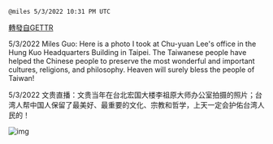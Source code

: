 
`@miles 5/3/2022 10:31 PM UTC`

[轉發自GETTR](https://gettr.com/post/p187y3xeddc)

5/3/2022 Miles Guo: Here is a photo I took at Chu-yuan Lee's office in the Hung Kuo Headquarters Building in Taipei. The Taiwanese people have helped the Chinese people to preserve the most wonderful and important cultures, religions, and philosophy. Heaven will surely bless the people of Taiwan!

5/3/2022 文贵直播：文贵当年在台北宏国大楼李祖原大师办公室拍摄的照片；台湾人帮中国人保留了最美好、最重要的文化、宗教和哲学，上天一定会护佑台湾人民的！


![img](https://media.gettr.com/group33/getter/2022/05/03/22/7f038726-00c4-4228-f75e-2b153b5867c7/out.jpg)

